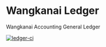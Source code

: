 # Wangkanai Ledger

Wangkanai Accounting General Ledger

[![ledger-ci](https://github.com/wangkanai/ledger/actions/workflows/dotnet.yml/badge.svg)](https://github.com/wangkanai/ledger/actions/workflows/dotnet.yml)

